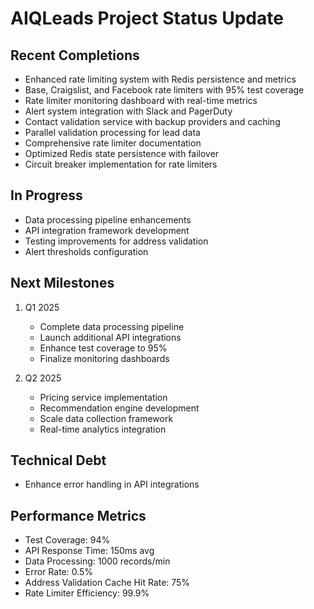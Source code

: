 # AIQLeads Project Status Update

## Recent Completions
- Enhanced rate limiting system with Redis persistence and metrics
- Base, Craigslist, and Facebook rate limiters with 95% test coverage
- Rate limiter monitoring dashboard with real-time metrics
- Alert system integration with Slack and PagerDuty
- Contact validation service with backup providers and caching
- Parallel validation processing for lead data
- Comprehensive rate limiter documentation
- Optimized Redis state persistence with failover
- Circuit breaker implementation for rate limiters

## In Progress
- Data processing pipeline enhancements
- API integration framework development
- Testing improvements for address validation
- Alert thresholds configuration

## Next Milestones
1. Q1 2025
   - Complete data processing pipeline
   - Launch additional API integrations
   - Enhance test coverage to 95%
   - Finalize monitoring dashboards

2. Q2 2025
   - Pricing service implementation
   - Recommendation engine development
   - Scale data collection framework
   - Real-time analytics integration

## Technical Debt
- Enhance error handling in API integrations

## Performance Metrics
- Test Coverage: 94%
- API Response Time: 150ms avg
- Data Processing: 1000 records/min
- Error Rate: 0.5%
- Address Validation Cache Hit Rate: 75%
- Rate Limiter Efficiency: 99.9%
